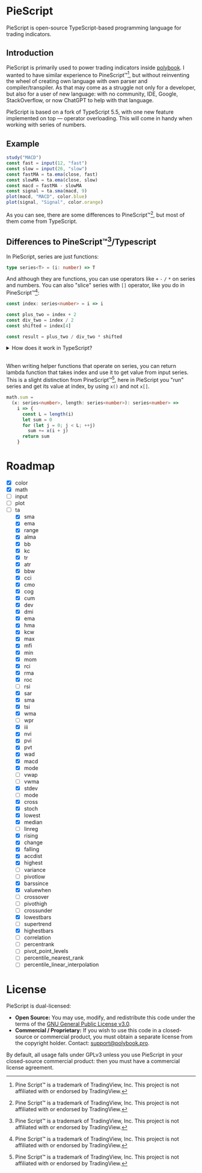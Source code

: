 # PieScript
PieScript is open-source TypeScript-based programming language for trading indicators.

## Introduction
PieScript is primarily used to power trading indicators inside [polybook](https://polybook.pro). I wanted to have similar experience to PineScript™[^1], but without reinventing the wheel of creating own language with own parser and compiler/transpiler. As that may come as a struggle not only for a developer, but also for a user of new language: with no community, IDE, Google, StackOverflow, or now ChatGPT to help with that language.

PieScript is based on a fork of TypeScript 5.5, with one new feature implemented on top — operator overloading. This will come in handy when working with series of numbers.

## Example
```typescript
study("MACD")
const fast = input(12, "fast")
const slow = input(26, "slow")
const fastMA = ta.ema(close, fast)
const slowMA = ta.ema(close, slow)
const macd = fastMA - slowMA
const signal = ta.sma(macd, 9)
plot(macd, "MACD", color.blue)
plot(signal, "Signal", color.orange)
```
As you can see, there are some differences to PineScript™[^1], but most of them come from TypeScript.

## Differences to PineScript™[^1]/Typescript
In PieScript, series are just functions:
```typescript
type series<T> = (i: number) => T
```
And although they are functions, you can use operators like `+` `-` `/` `*` on series and numbers. You can also "slice" series with `[]` operator, like you do in PineScript™[^1]:

```typescript
const index: series<number> = i => i

const plus_two = index + 2
const div_two = index / 2
const shifted = index[4]

const result = plus_two / div_two * shifted
```

<details>
<summary>
How does it work in TypeScript?
</summary>

As written earlier, PieScript is TypeScript fork with one feature on top — operator overloading.

The way it works in TypeScript transpiler is if it sees that operation `+` is done on objects, it checks the existance of `plus` method in that object prototype. In the final transpiled JS it will look like simple `plus` function invocation:
```javascript
const plus_two = index.plus(2) // in transpiled JS
```

Here is an example implementation of `plus` in functions:
```typescript
declare global {
    declare interface Function {
        plus<T>(value: T | series<T>): series<T>
    }
}

Function.prototype.plus = function<T> (this: series<T>, value: T | series<T>): series<T> => {
    if (typeof value === 'function')
        return index => this(index) + value(index)
    else
        return index => this(index) + value
}
```


> In PieScript, I tried to not turn this into unknown magic though. In IDE [polybook](https://polybook.pro) uses (Monaco Editor), hovering on operators like `+` will reveal quick info of `plus` method, and Ctrl+Clicking on `+` will jump into definition of `Function.prototype.plus`.

Current list of overloaded operators:

| Operator  | Method         |
|-----------|----------------|
| a + b     | a.plus(b)      |
| a - b     | a.minus(b)     |
| b - a     | a.minusInv(b)  |
| a * b     | a.times(b)     |
| a / b     | a.div(b)       |
| b / a     | a.divInv(b)    |
| -a        | a.unaryMinus() |
| +a        | a.unaryPlus()  |
| a[b]      | a.getAt(b)     |

`minusInv` and `divInv` apply when non-inverted respective functions couldn't be applied, usually because left operand doesn't have non-inverted function.

</details>
<br>

When writing helper functions that operate on series, you can return lambda function that takes index and use it to get value from input series. This is a slight distinction from PineScript™[^1], here in PieScript you "run" series and get its value at index, by using `x()` and not `x[]`.

```typescript
math.sum =
  (x: series<number>, length: series<number>): series<number> =>
    i => {
      const L = length(i)
      let sum = 0
      for (let j = 0; j < L; ++j)
        sum += x(i + j)
      return sum
    }
```

# Roadmap

- [x] color
- [x] math
- [ ] input
- [ ] plot
- [ ] ta
  - [x] sma
  - [x] ema
  - [x] range
  - [x] alma
  - [x] bb
  - [x] kc
  - [x] tr
  - [x] atr
  - [x] bbw
  - [x] cci
  - [x] cmo
  - [x] cog
  - [x] cum
  - [x] dev
  - [x] dmi
  - [x] ema
  - [x] hma
  - [x] kcw
  - [x] max
  - [x] mfi
  - [x] min
  - [x] mom
  - [x] rci
  - [x] rma
  - [x] roc
  - [ ] rsi
  - [x] sar
  - [x] sma
  - [x] tsi
  - [x] wma
  - [ ] wpr
  - [x] iii
  - [x] nvi
  - [x] pvi
  - [x] pvt
  - [x] wad
  - [x] macd
  - [x] mode
  - [ ] vwap
  - [ ] vwma
  - [x] stdev
  - [ ] mode
  - [x] cross
  - [x] stoch
  - [x] lowest
  - [x] median
  - [ ] linreg
  - [x] rising
  - [x] change
  - [x] falling
  - [x] accdist
  - [x] highest
  - [ ] variance
  - [ ] pivotlow
  - [x] barssince
  - [x] valuewhen
  - [ ] crossover
  - [ ] pivothigh
  - [ ] crossunder
  - [x] lowestbars
  - [ ] supertrend
  - [x] highestbars
  - [ ] correlation
  - [ ] percentrank
  - [ ] pivot_point_levels
  - [ ] percentile_nearest_rank
  - [ ] percentile_linear_interpolation

# License

PieScript is dual-licensed:

- **Open Source:** You may use, modify, and redistribute this code under the terms of the [GNU General Public License v3.0](./LICENSE).  
- **Commercial / Proprietary:** If you wish to use this code in a closed-source or commercial product, you must obtain a separate license from the copyright holder. Contact: support@polybook.pro.

By default, all usage falls under GPLv3 unless you use PieScript in your closed-source commercial product: then you must have a commercial license agreement.

[^1]: Pine Script™ is a trademark of TradingView, Inc. This project is not affiliated with or endorsed by TradingView.